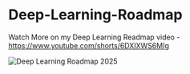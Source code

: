# Deep-Learning-Roadmap
Watch More on my Deep Learning Readmap video - https://www.youtube.com/shorts/6DXIXWS6MIg

![Deep Learning Roadmap 2025](https://github.com/user-attachments/assets/18922ba3-dc00-4601-93d0-7a544a9052d2)
